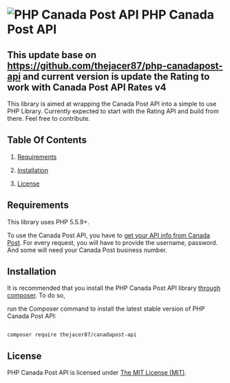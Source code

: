 
# ![PHP Canada Post API](https://rawgit.com/thejacer87/php-canadapost-api/develop/php-canadapost-api-logo.svg "PHP Canada Post API") PHP Canada Post API

  

## This update base on https://github.com/thejacer87/php-canadapost-api and current version is update the Rating to work with Canada Post API Rates v4

  

This library is aimed at wrapping the Canada Post API into a simple to use PHP Library. Currently expected to start with the Rating API and build from there. Feel free to contribute.

  

## Table Of Contents

  

1. [Requirements](#requirements)

1. [Installation](#installation)

1. [License](#license-section)

  

<a  name="requirements"></a>

## Requirements

  

This library uses PHP 5.5.9+.

  

To use the Canada Post API, you have to [get your API info from Canada Post](https://www.canadapost.ca/cpotools/apps/drc/home). For every request, you will have to provide the username, password. And some will need your Canada Post business number.

  

<a  name="installation"></a>

## Installation

  

It is recommended that you install the PHP Canada Post API library [through composer](http://getcomposer.org/). To do so,

run the Composer command to install the latest stable version of PHP Canada Post API:

  

```shell

composer require thejacer87/canadapost-api

```

  

<a  name="license-section"></a>

## License

  

PHP Canada Post API is licensed under [The MIT License (MIT)](LICENSE).